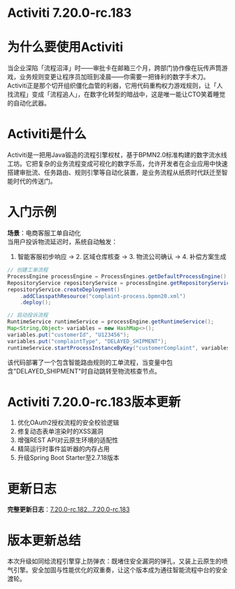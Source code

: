 # Activiti 7.20.0-rc.183
# 为什么要使用Activiti  
当企业深陷「流程沼泽」时——审批卡在邮箱三个月，跨部门协作像在玩传声筒游戏，业务规则变更让程序员加班到凌晨——你需要一把锋利的数字手术刀。Activiti正是那个切开组织僵化血管的利器，它用代码重构权力游戏规则，让「人找流程」变成「流程追人」，在数字化转型的暗战中，这是唯一能让CTO笑着睡觉的自动化武器。

# Activiti是什么  
Activiti是一把用Java锻造的流程引擎权杖，基于BPMN2.0标准构建的数字流水线工坊。它把复杂的业务流程变成可视化的数字乐高，允许开发者在企业应用中快速搭建审批流、任务路由、规则引擎等自动化装置，是业务流程从纸质时代跃迁至智能时代的传送门。

# 入门示例  
**场景**：电商客服工单自动化  
当用户投诉物流延迟时，系统自动触发：  
1. 智能客服初步响应 → 2. 区域仓库核查 → 3. 物流公司确认 → 4. 补偿方案生成  

```java
// 创建工单流程
ProcessEngine processEngine = ProcessEngines.getDefaultProcessEngine();
RepositoryService repositoryService = processEngine.getRepositoryService();
repositoryService.createDeployment()
    .addClasspathResource("complaint-process.bpmn20.xml")
    .deploy();

// 启动投诉流程
RuntimeService runtimeService = processEngine.getRuntimeService();
Map<String,Object> variables = new HashMap<>();
variables.put("customerId", "U123456");
variables.put("complaintType", "DELAYED_SHIPMENT");
runtimeService.startProcessInstanceByKey("customerComplaint", variables);
```
该代码部署了一个包含智能路由规则的工单流程，当变量中包含"DELAYED_SHIPMENT"时自动跳转至物流核查节点。

# Activiti 7.20.0-rc.183版本更新  
1. 优化OAuth2授权流程的安全校验逻辑  
2. 修复动态表单渲染时的XSS漏洞  
3. 增强REST API对云原生环境的适配性  
4. 精简运行时事件监听器的内存占用  
5. 升级Spring Boot Starter至2.7.18版本  

# 更新日志
**完整更新日志**：[7.20.0-rc.182...7.20.0-rc.183](https://github.com/Activiti/Activiti/compare/7.20.0-rc.182...7.20.0-rc.183)

# 版本更新总结  
本次升级如同给流程引擎穿上防弹衣：既堵住安全漏洞的弹孔，又装上云原生的喷气引擎。安全加固与性能优化的双重奏，让这个版本成为通往智能流程中台的安全渡轮。